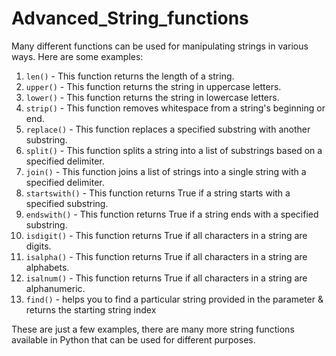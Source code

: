 # Advanced_String_functions
Many different functions can be used for manipulating strings in various ways. Here are some examples:

1. `len()` - This function returns the length of a string.
2. `upper()` - This function returns the string in uppercase letters.
3. `lower()` - This function returns the string in lowercase letters.
4. `strip()` - This function removes whitespace from a string's beginning or end.
5. `replace()` - This function replaces a specified substring with another substring.
6. `split()` - This function splits a string into a list of substrings based on a specified delimiter.
7. `join()` - This function joins a list of strings into a single string with a specified delimiter.
8. `startswith()` - This function returns True if a string starts with a specified substring.
9. `endswith()` - This function returns True if a string ends with a specified substring.
10. `isdigit()` - This function returns True if all characters in a string are digits.
11. `isalpha()` - This function returns True if all characters in a string are alphabets.
12. `isalnum()` - This function returns True if all characters in a string are alphanumeric.
13. `find()` - helps you to find a particular string provided in the parameter & returns the starting string index

These are just a few examples, there are many more string functions available in Python that can be used for different purposes.



